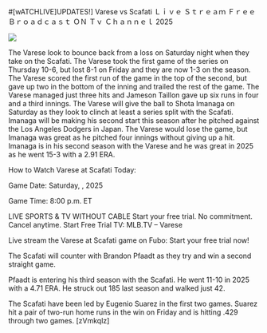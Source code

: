 #[wATCHLIVE]UPDATES!] Varese vs Scafati Ｌｉｖｅ Ｓｔｒｅａｍ Ｆｒｅｅ Ｂｒｏａｄｃａｓｔ ＯＮ Ｔｖ Ｃｈａｎｎｅｌ  2025  
  
  
[![](https://i.imgur.com/qSNzIqt.png)](https://movie.rssnews.media/vSUUqlWl.php)  
  
The Varese look to bounce back from a loss on Saturday night when they take on the Scafati. The Varese took the first game of the series on Thursday 10-6, but lost 8-1 on Friday and they are now 1-3 on the season. The Varese scored the first run of the game in the top of the second, but gave up two in the bottom of the inning and trailed the rest of the game. The Varese managed just three hits and Jameson Taillon gave up six runs in four and a third innings. The Varese will give the ball to Shota Imanaga on Saturday as they look to clinch at least a series split with the Scafati. Imanaga will be making his second start this season after he pitched against the Los Angeles Dodgers in Japan. The Varese would lose the game, but Imanaga was great as he pitched four innings without giving up a hit. Imanaga is in his second season with the Varese and he was great in 2025 as he went 15-3 with a 2.91 ERA.

How to Watch Varese at Scafati Today:

Game Date: Saturday, , 2025

Game Time: 8:00 p.m. ET

LIVE SPORTS & TV WITHOUT CABLE
Start your free trial. No commitment. Cancel anytime.
Start Free Trial
TV: MLB.TV – Varese

Live stream the Varese at Scafati game on Fubo: Start your free trial now!

The Scafati will counter with Brandon Pfaadt as they try and win a second straight game.

Pfaadt is entering his third season with the Scafati. He went 11-10 in 2025 with a 4.71 ERA. He struck out 185 last season and walked just 42.

The Scafati have been led by Eugenio Suarez in the first two games. Suarez hit a pair of two-run home runs in the win on Friday and is hitting .429 through two games. [zVmkqlz]